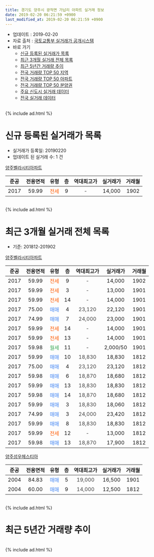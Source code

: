 ```yaml
---
title: 경기도 양주시 광적면 가납리 아파트 실거래 정보
date: 2019-02-20 06:21:59 +0900
last_modified_at: 2019-02-20 06:21:59 +0900
---
```


* 업데이트 : 2019-02-20
* 자료 출처 : [국토교통부 실거래가 공개시스템](http://rt.molit.go.kr)
* 바로 가기
    * [신규 등록된 실거래가 목록](#신규-등록된-실거래가-목록)
    * [최근 3개월 실거래 전체 목록](#최근-3개월-실거래-전체-목록)
    * [최근 5년간 거래량 추이](#최근-5년간-거래량-추이)
    * [전국 거래량 TOP 50 지역](https://inasie.github.io/apt-trade-info/최근-3개월-전국에서-가장-거래가-많이-발생한-지역)
    * [전국 거래량 TOP 50 아파트](https://inasie.github.io/apt-trade-info/최근-3개월-전국에서-가장-거래가-많이-발생한-아파트)
    * [전국 거래량 TOP 50 분양권](https://inasie.github.io/apt-trade-info/최근-3개월-전국에서-가장-거래가-많이-발생한-분양권)
    * [주요 신도시 실거래 데이터](https://inasie.github.io/apt-trade-info/주요-신도시)
    * [전국 실거래 데이터](https://inasie.github.io/apt-trade-info/전국)
<br>
{% include ad.html %}
<br>

# 신규 등록된 실거래가 목록
* 실거래가 등록일: 20190220
* 업데이트 된 실거래 수: 1 건


[양주벨라시티아파트](https://search.naver.com/search.naver?query=%EA%B2%BD%EA%B8%B0%EB%8F%84+%EC%96%91%EC%A3%BC%EC%8B%9C+%EA%B4%91%EC%A0%81%EB%A9%B4+%EA%B0%80%EB%82%A9%EB%A6%AC+%EC%96%91%EC%A3%BC%EB%B2%A8%EB%9D%BC%EC%8B%9C%ED%8B%B0%EC%95%84%ED%8C%8C%ED%8A%B8)

|준공|전용면적|유형|층|역대최고가|실거래가|거래월|
|:---:|:---:|:---:|:---:|:---:|:---:|:---:|
|2017|59.99|<span style="color:#ff5a00">전세</span>|9|<span style="color:#444444">-</span>|14,000|1902|


<br>
{% include ad.html %}
<br>

# 최근 3개월 실거래 전체 목록
* 기준: 201812-201902


[양주벨라시티아파트](https://search.naver.com/search.naver?query=%EA%B2%BD%EA%B8%B0%EB%8F%84+%EC%96%91%EC%A3%BC%EC%8B%9C+%EA%B4%91%EC%A0%81%EB%A9%B4+%EA%B0%80%EB%82%A9%EB%A6%AC+%EC%96%91%EC%A3%BC%EB%B2%A8%EB%9D%BC%EC%8B%9C%ED%8B%B0%EC%95%84%ED%8C%8C%ED%8A%B8)

|준공|전용면적|유형|층|역대최고가|실거래가|거래월|
|:---:|:---:|:---:|:---:|:---:|:---:|:---:|
|2017|59.99|<span style="color:#ff5a00">전세</span>|9|<span style="color:#444444">-</span>|14,000|1902|
|2017|59.99|<span style="color:#ff5a00">전세</span>|3|<span style="color:#444444">-</span>|13,000|1901|
|2017|59.99|<span style="color:#ff5a00">전세</span>|14|<span style="color:#444444">-</span>|14,000|1901|
|2017|75.00|<span style="color:#4285f3">매매</span>|4|<span style="color:#444444">23,120</span>|22,120|1901|
|2017|74.99|<span style="color:#4285f3">매매</span>|7|<span style="color:#444444">24,000</span>|23,000|1901|
|2017|59.99|<span style="color:#ff5a00">전세</span>|14|<span style="color:#444444">-</span>|14,000|1901|
|2017|59.99|<span style="color:#ff5a00">전세</span>|13|<span style="color:#444444">-</span>|14,000|1901|
|2017|59.98|<span style="color:#34a853">월세</span>|11|<span style="color:#444444">-</span>|2,000/50|1901|
|2017|59.99|<span style="color:#4285f3">매매</span>|10|<span style="color:#444444">18,830</span>|18,830|1812|
|2017|75.00|<span style="color:#4285f3">매매</span>|4|<span style="color:#444444">23,120</span>|23,120|1812|
|2017|59.98|<span style="color:#4285f3">매매</span>|6|<span style="color:#444444">18,870</span>|18,680|1812|
|2017|59.99|<span style="color:#4285f3">매매</span>|13|<span style="color:#444444">18,830</span>|18,830|1812|
|2017|59.98|<span style="color:#4285f3">매매</span>|14|<span style="color:#444444">18,870</span>|18,680|1812|
|2017|59.99|<span style="color:#4285f3">매매</span>|3|<span style="color:#444444">18,830</span>|18,060|1812|
|2017|74.99|<span style="color:#4285f3">매매</span>|3|<span style="color:#444444">24,000</span>|23,420|1812|
|2017|59.99|<span style="color:#4285f3">매매</span>|8|<span style="color:#444444">18,830</span>|18,830|1812|
|2017|59.99|<span style="color:#ff5a00">전세</span>|12|<span style="color:#444444">-</span>|13,000|1812|
|2017|59.98|<span style="color:#4285f3">매매</span>|13|<span style="color:#444444">18,870</span>|17,900|1812|

[양주성우헤스티아](https://search.naver.com/search.naver?query=%EA%B2%BD%EA%B8%B0%EB%8F%84+%EC%96%91%EC%A3%BC%EC%8B%9C+%EA%B4%91%EC%A0%81%EB%A9%B4+%EA%B0%80%EB%82%A9%EB%A6%AC+%EC%96%91%EC%A3%BC%EC%84%B1%EC%9A%B0%ED%97%A4%EC%8A%A4%ED%8B%B0%EC%95%84)

|준공|전용면적|유형|층|역대최고가|실거래가|거래월|
|:---:|:---:|:---:|:---:|:---:|:---:|:---:|
|2004|84.83|<span style="color:#4285f3">매매</span>|5|<span style="color:#444444">19,000</span>|16,500|1901|
|2004|60.00|<span style="color:#4285f3">매매</span>|9|<span style="color:#444444">14,000</span>|12,500|1812|


<br>
{% include ad.html %}
<br>

# 최근 5년간 거래량 추이


<div style="width:100%;">
    <canvas id="deal_progress" height="200"></canvas>
</div>

<script>
new Chart(document.getElementById("deal_progress"), {
    type: 'line',
    data: {
        labels: ['201402','201403','201404','201405','201406','201407','201408','201409','201410','201411','201412','201501','201502','201503','201504','201505','201506','201507','201508','201509','201510','201511','201512','201601','201602','201603','201604','201605','201606','201607','201608','201609','201610','201611','201612','201701','201702','201703','201704','201705','201706','201707','201708','201709','201710','201711','201712','201801','201802','201803','201804','201805','201806','201807','201808','201809','201810','201811','201812','201901','201902'],
        datasets: [{
            label: '매매',
            pointRadius: 1,
            data: [3, 2, 12, 4, 4, 9, 1, 4, 5, 1, 2, 2, 1, 5, 2, 2, 3, 4, 3, 5, 5, 3, 0, 2, 2, 8, 4, 3, 2, 2, 7, 3, 2, 4, 1, 2, 4, 4, 5, 1, 1, 5, 5, 4, 3, 5, 3, 6, 7, 3, 7, 35, 14, 12, 10, 12, 9, 3, 10, 3, 0],
            borderColor: "rgba(255, 201, 14, 1)",
            backgroundColor: "rgba(255, 201, 14, 0.5)",
            fill: false,
            lineTension: 0
        },{
            label: '전월세',
            pointRadius: 1,
            data: [5, 2, 2, 5, 4, 1, 1, 1, 6, 0, 1, 2, 1, 2, 2, 1, 1, 1, 2, 1, 1, 1, 1, 1, 3, 6, 2, 3, 1, 1, 1, 1, 0, 1, 0, 1, 1, 0, 0, 6, 8, 20, 20, 11, 14, 8, 2, 6, 4, 5, 6, 4, 3, 1, 3, 4, 6, 5, 1, 5, 1],
            borderColor: "rgba(0, 141, 185, 1)",
            backgroundColor: "rgba(0, 141, 185, 0.5)",
            fill: false,
            lineTension: 0
        }
        ]
    },
    options: {
        responsive: true,
        title: {
            display: false
        },
        tooltips: {
            mode: 'index',
            intersect: false
        },
        hover: {
            mode: 'nearest',
            intersect: true
        },
        scales: {
            xAxes: [{
                display: true,
                scaleLabel: {
                    display: true,
                    labelString: '년/월'
                }
            }],
            yAxes: [{
                display: true,
                ticks: {
                    suggestedMin: 0,
                },
                scaleLabel: {
                    display: true,
                    labelString: '실거래 수'
                }
            }]
        }
    }
});

</script>


<br>
{% include ad.html %}
<br>

